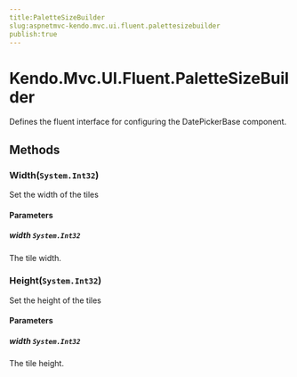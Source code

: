 ```yaml
---
title:PaletteSizeBuilder
slug:aspnetmvc-kendo.mvc.ui.fluent.palettesizebuilder
publish:true
---
```


# Kendo.Mvc.UI.Fluent.PaletteSizeBuilder
Defines the fluent interface for configuring the DatePickerBase component.



## Methods

### Width(`System.Int32`)
Set the width of the tiles



#### Parameters

##### width `System.Int32`
The tile width.




### Height(`System.Int32`)
Set the height of the tiles



#### Parameters

##### width `System.Int32`
The tile height.





